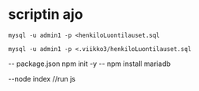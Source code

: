 # scriptin ajo

```shell
mysql -u admin1 -p <henkiloLuontilauset.sql
```

```shell
mysql -u admin1 -p <.viikko3/henkiloLuontilauset.sql
```

-- package.json
npm init -y
-- npm install mariadb

--node index //run js

